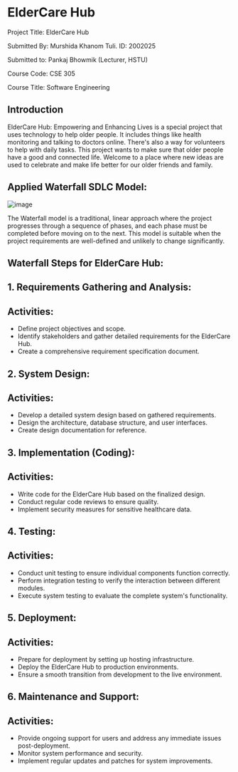 
# ElderCare Hub


Project Title: ElderCare Hub

Submitted By: Murshida Khanom Tuli.    ID: 2002025

Submitted to: Pankaj Bhowmik (Lecturer, HSTU)

Course Code: CSE 305

Course Title: Software Engineering
## Introduction
ElderCare Hub: Empowering and Enhancing Lives is a special project that uses technology to help older people. It includes things like health monitoring and talking to doctors online. There's also a way for volunteers to help with daily tasks. This project wants to make sure that older people have a good and connected life. Welcome to a place where new ideas are used to celebrate and make life better for our older friends and family.

## Applied Waterfall SDLC Model:
![image](https://github.com/Wareesha99/ElderCare-Hub/assets/129959709/caec78d9-f17b-494e-8bfe-b2c436c9437b)

The Waterfall model is a traditional, linear approach where the project progresses through a sequence of phases, and each phase must be completed before moving on to the next. This model is suitable when the project requirements are well-defined and unlikely to change significantly.

## Waterfall Steps for ElderCare Hub:

## 1. Requirements Gathering and Analysis:
## Activities:
- Define project objectives and scope.
- Identify stakeholders and gather detailed         requirements for the ElderCare Hub.
- Create a comprehensive requirement specification document.
## 2. System Design:
## Activities:
- Develop a detailed system design based on gathered requirements.
- Design the architecture, database structure, and user interfaces.
- Create design documentation for reference.
## 3. Implementation (Coding):
## Activities:
- Write code for the ElderCare Hub based on the finalized design.
- Conduct regular code reviews to ensure quality.
- Implement security measures for sensitive healthcare data.
## 4. Testing:
## Activities:
- Conduct unit testing to ensure individual components function correctly.
- Perform integration testing to verify the interaction between different modules.
- Execute system testing to evaluate the complete system's functionality.
## 5. Deployment:
## Activities:
- Prepare for deployment by setting up hosting infrastructure.
- Deploy the ElderCare Hub to production environments.
- Ensure a smooth transition from development to the live environment.
## 6. Maintenance and Support:
## Activities:
- Provide ongoing support for users and address any immediate issues post-deployment.
- Monitor system performance and security.
- Implement regular updates and patches for system improvements.





